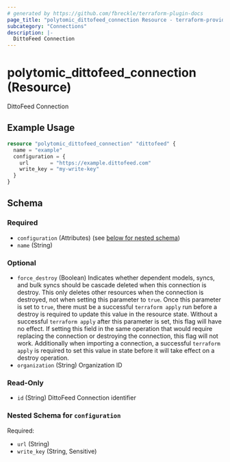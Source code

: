 ```yaml
---
# generated by https://github.com/fbreckle/terraform-plugin-docs
page_title: "polytomic_dittofeed_connection Resource - terraform-provider-polytomic"
subcategory: "Connections"
description: |-
  DittoFeed Connection
---
```


# polytomic_dittofeed_connection (Resource)

DittoFeed Connection

## Example Usage

```terraform
resource "polytomic_dittofeed_connection" "dittofeed" {
  name = "example"
  configuration = {
    url       = "https://example.dittofeed.com"
    write_key = "my-write-key"
  }
}
```

<!-- schema generated by tfplugindocs -->
## Schema

### Required

- `configuration` (Attributes) (see [below for nested schema](#nestedatt--configuration))
- `name` (String)

### Optional

- `force_destroy` (Boolean) Indicates whether dependent models, syncs, and bulk syncs should be cascade deleted when this connection is destroy. This only deletes other resources when the connection is destroyed, not when setting this parameter to `true`. Once this parameter is set to `true`, there must be a successful `terraform apply` run before a destroy is required to update this value in the resource state. Without a successful `terraform apply` after this parameter is set, this flag will have no effect. If setting this field in the same operation that would require replacing the connection or destroying the connection, this flag will not work. Additionally when importing a connection, a successful `terraform apply` is required to set this value in state before it will take effect on a destroy operation.
- `organization` (String) Organization ID

### Read-Only

- `id` (String) DittoFeed Connection identifier

<a id="nestedatt--configuration"></a>
### Nested Schema for `configuration`

Required:

- `url` (String)
- `write_key` (String, Sensitive)


